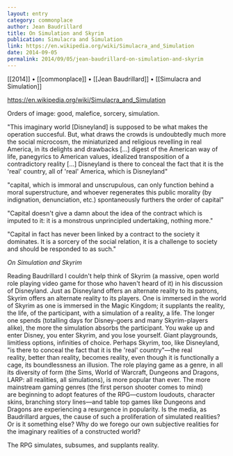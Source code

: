 ```yaml
---
layout: entry
category: commonplace
author: Jean Baudrillard
title: On Simulation and Skyrim
publication: Simulacra and Simulation
link: https://en.wikipedia.org/wiki/Simulacra_and_Simulation
date: 2014-09-05
permalink: 2014/09/05/jean-baudrillard-on-simulation-and-skyrim
---
```


[[2014]] • [[commonplace]] • [[Jean Baudrillard]] • [[Simulacra and Simulation]]

https://en.wikipedia.org/wiki/Simulacra_and_Simulation

Orders of image: good, malefice, sorcery, simulation.

"This imaginary world [Disneyland] is supposed to be what makes the operation succesful. But, what draws the crowds is undoubtedly much more the social microcosm, the miniaturized and religious revelling in real America, in its delights and drawbacks [...] digest of the American way of life, panegyrics to American values, idealized transposition of a contradictory reality [...] Disneyland is there to conceal the fact that it is the 'real' country, all of 'real' America, which is Disneyland"

"capital, which is immoral and unscrupulous, can only function behind a moral superstructure, and whoever regenerates this public morality (by indignation, denunciation, etc.) spontaneously furthers the order of capital"

"Capital doesn't give a damn about the idea of the contract which is imputed to it: it is a monstrous unprincipled undertaking, nothing more."

"Capital in fact has never been linked by a contract to the society it dominates. It is a sorcery of the social relation, it is a challenge to society and should be responded to as such."


*On Simulation and Skyrim*

Reading Baudrillard I couldn't help think of Skyrim (a massive, open world role playing video game for those who haven't heard of it) in his discussion of Disneyland. Just as Disneyland offers an alternate reality to its patrons, Skyrim offers an alternate reality to its players. One is immersed in the world of Skyrim as one is immersed in the Magic Kingdom; it supplants the reality, the life, of the participant, with a simulation of a reality, a life. The longer one spends (totalling days for Disney-goers and many Skyrim-players alike), the more the simulation absorbs the participant. You wake up and enter Disney, you enter Skyrim, and you lose yourself. Giant playgrounds, limitless options, infinities of choice. Perhaps Skyrim, too, like Disneyland, "is there to conceal the fact that it is the 'real' country"—the real reality, better than reality, becomes reality, even though it is functionally a cage, its boundlessness an illusion. The role playing game as a genre, in all its diversity of form (the Sims, World of Warcraft, Dungeons and Dragons, LARP: all realities, all simulations), is more popular than ever. The more mainstream gaming genres (the first person shooter comes to mind) are beginning to adopt features of the RPG—custom loudouts, character skins, branching story lines—and table top games like Dungeons and Dragons are experiencing a resurgence in popularity. Is the media, as Baudrillard argues, the cause of such a proliferation of simulated realities? Or is it something else? Why do we forego our own subjective realities for the imaginary realities of a constructed world?

The RPG simulates, subsumes, and supplants reality.
